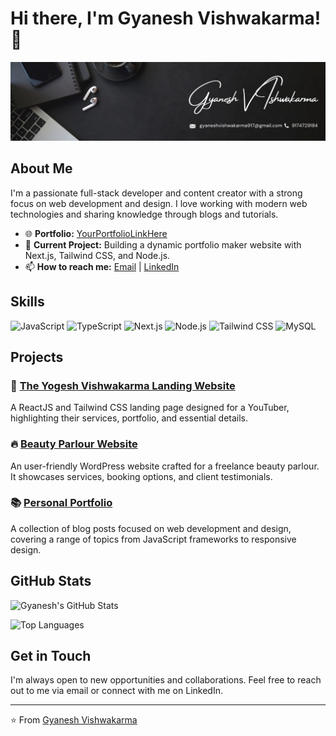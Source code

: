 # Hi there, I'm Gyanesh Vishwakarma! 👋

![Profile Banner](https://raw.githubusercontent.com/Gyaneshvishwakarma/Gyanesh-Portfolio/refs/heads/main/public/assests/Banner.png)

## About Me

I'm a passionate full-stack developer and content creator with a strong focus on web development and design. I love working with modern web technologies and sharing knowledge through blogs and tutorials.

- 🌐 **Portfolio:** [YourPortfolioLinkHere](https://gyaneshvishwakarma.netlify.app/)
- 💼 **Current Project:** Building a dynamic portfolio maker website with Next.js, Tailwind CSS, and Node.js.
- 📫 **How to reach me:** [Email](mailto:gyaneshvishwakarma917@gmail.com) | [LinkedIn](https://www.linkedin.com/in/gyanesh-vishwakarma-01a159245/)

## Skills

![JavaScript](https://img.shields.io/badge/-JavaScript-333333?style=flat&logo=javascript)
![TypeScript](https://img.shields.io/badge/-TypeScript-333333?style=flat&logo=typescript)
![Next.js](https://img.shields.io/badge/-Next.js-333333?style=flat&logo=next.js)
![Node.js](https://img.shields.io/badge/-Node.js-333333?style=flat&logo=node.js)
![Tailwind CSS](https://img.shields.io/badge/-Tailwind%20CSS-333333?style=flat&logo=tailwindcss)
![MySQL](https://img.shields.io/badge/-MySQL-333333?style=flat&logo=mysql)

## Projects

### 🌟 [The Yogesh Vishwakarma Landing Website](https://the-yogesh-vishwakarma.vercel.app/)
A ReactJS and Tailwind CSS landing page designed for a YouTuber, highlighting their services, portfolio, and essential details.

### 🔥 [Beauty Parlour Website](https://divyzone.in/)
An user-friendly WordPress website crafted for a freelance beauty parlour. It showcases services, booking options, and client testimonials.

### 📚 [Personal Portfolio](https://gyaneshvishwakarma.netlify.app/)
A collection of blog posts focused on web development and design, covering a range of topics from JavaScript frameworks to responsive design.

## GitHub Stats

![Gyanesh's GitHub Stats](https://github-readme-stats.vercel.app/api?username=YourUsername&show_icons=true&theme=dark)

![Top Languages](https://github-readme-stats.vercel.app/api/top-langs/?username=YourUsername&layout=compact&theme=dark)

## Get in Touch

I'm always open to new opportunities and collaborations. Feel free to reach out to me via email or connect with me on LinkedIn.

---

⭐️ From [Gyanesh Vishwakarma](https://github.com/Gyaneshvishwakarma)
